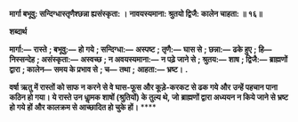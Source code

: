 **मार्गा बभूवु: सन्दिग्धास्तृणैश्छन्ना ह्यसंस्कृता: ।** **नावयस्यमाना: श्रुतयो द्विजै: कालेन चाहता: ॥ १६॥** 

**शब्दार्थ** 

**मार्गा:—** **रास्ते** **; बभूवु:—** **हो गये** **; सन्दिग्धा:—** **अस्पष्ट** **; तृणै:—** **घास से** **; छन्ना:—** **ढके हुए** **; हि—** **निस्सन्देह** **; असंस्कृता:—** **अस्वच्छ** **; न अवयस्यमाना:—** **न पढ़े जाने से** **; श्रुतय:—** **शाष** **; द्विजै:—** **ब्राह्मणों द्वारा** **; कालेन—** **समय के प्रभाव से** **; च—** **तथा** **;** **आहता:—** **भ्रष्ट।** **.** 

**वर्षा ऋतु में रास्तों को साफ न करने से वे घास-फूस और कूड़े-करकट से ढक गये और** **उन्हें पहचान पाना कठिन हो गया। ये रास्ते उन धाॢमक शाषों (श्रुतियों) के तुल्य थे, जो** **ब्राह्मणों द्वारा अध्ययन न किये जाने से भ्रष्ट हो गये हों और कालक्रम से आच्छादित हो चुके हों।** **** 